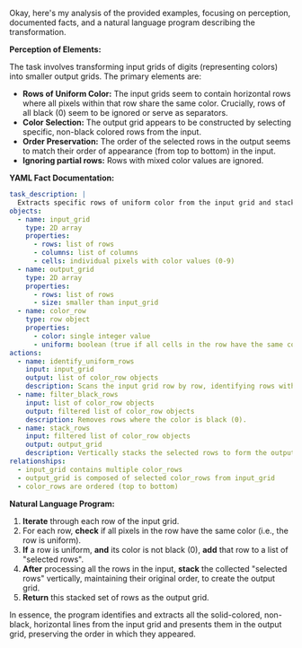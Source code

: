 Okay, here's my analysis of the provided examples, focusing on perception, documented facts, and a natural language program describing the transformation.

**Perception of Elements:**

The task involves transforming input grids of digits (representing colors) into smaller output grids. The primary elements are:

*   **Rows of Uniform Color:**  The input grids seem to contain horizontal rows where all pixels within that row share the same color.  Crucially, rows of all black (0) seem to be ignored or serve as separators.
*   **Color Selection:** The output grid appears to be constructed by selecting specific, non-black colored rows from the input.
*   **Order Preservation:** The order of the selected rows in the output seems to match their order of appearance (from top to bottom) in the input.
*   **Ignoring partial rows:** Rows with mixed color values are ignored.

**YAML Fact Documentation:**


```yaml
task_description: |
  Extracts specific rows of uniform color from the input grid and stacks them to create the output grid.
objects:
  - name: input_grid
    type: 2D array
    properties:
      - rows: list of rows
      - columns: list of columns
      - cells: individual pixels with color values (0-9)
  - name: output_grid
    type: 2D array
    properties:
      - rows: list of rows
      - size: smaller than input_grid
  - name: color_row
    type: row object
    properties:
      - color: single integer value
      - uniform: boolean (true if all cells in the row have the same color)
actions:
  - name: identify_uniform_rows
    input: input_grid
    output: list of color_row objects
    description: Scans the input grid row by row, identifying rows with uniform color.
  - name: filter_black_rows
    input: list of color_row objects
    output: filtered list of color_row objects
    description: Removes rows where the color is black (0).
  - name: stack_rows
    input: filtered list of color_row objects
    output: output_grid
    description: Vertically stacks the selected rows to form the output grid, preserving original order.
relationships:
  - input_grid contains multiple color_rows
  - output_grid is composed of selected color_rows from input_grid
  - color_rows are ordered (top to bottom)
```


**Natural Language Program:**

1.  **Iterate** through each row of the input grid.
2.  For each row, **check** if all pixels in the row have the same color (i.e., the row is uniform).
3.  **If** a row is uniform, **and** its color is not black (0), **add** that row to a list of "selected rows".
4. **After** processing all the rows in the input, **stack** the collected "selected rows" vertically, maintaining their original order, to create the output grid.
5.  **Return** this stacked set of rows as the output grid.

In essence, the program identifies and extracts all the solid-colored, non-black, horizontal lines from the input grid and presents them in the output grid, preserving the order in which they appeared.
